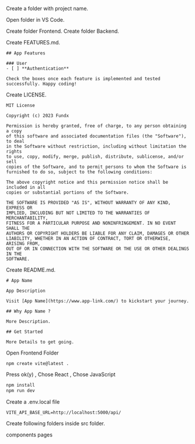 Create a folder with project name.

Open folder in VS Code.

Create folder Frontend.
Create folder Backend.

Create FEATURES.md.

```
## App Features

### User
- [ ] **Authentication**

Check the boxes once each feature is implemented and tested successfully. Happy coding!
```

Create LICENSE.

```
MIT License

Copyright (c) 2023 Fundx

Permission is hereby granted, free of charge, to any person obtaining a copy
of this software and associated documentation files (the "Software"), to deal
in the Software without restriction, including without limitation the rights
to use, copy, modify, merge, publish, distribute, sublicense, and/or sell
copies of the Software, and to permit persons to whom the Software is
furnished to do so, subject to the following conditions:

The above copyright notice and this permission notice shall be included in all
copies or substantial portions of the Software.

THE SOFTWARE IS PROVIDED "AS IS", WITHOUT WARRANTY OF ANY KIND, EXPRESS OR
IMPLIED, INCLUDING BUT NOT LIMITED TO THE WARRANTIES OF MERCHANTABILITY,
FITNESS FOR A PARTICULAR PURPOSE AND NONINFRINGEMENT. IN NO EVENT SHALL THE
AUTHORS OR COPYRIGHT HOLDERS BE LIABLE FOR ANY CLAIM, DAMAGES OR OTHER
LIABILITY, WHETHER IN AN ACTION OF CONTRACT, TORT OR OTHERWISE, ARISING FROM,
OUT OF OR IN CONNECTION WITH THE SOFTWARE OR THE USE OR OTHER DEALINGS IN THE
SOFTWARE.
```

Create README.md.

```
# App Name

App Description

Visit [App Name](https://www.app-link.com/) to kickstart your journey.

## Why App Name ?

More Description.

## Get Started

More Details to get going.
```

Open Frontend Folder

```
npm create vite@latest .
```

Press ok(y) , Chose React , Chose JavaScript

```js
npm install
npm run dev
```

Create a .env.local file

```
VITE_API_BASE_URL=http://localhost:5000/api/
```

Create following folders inside src folder.

components
pages